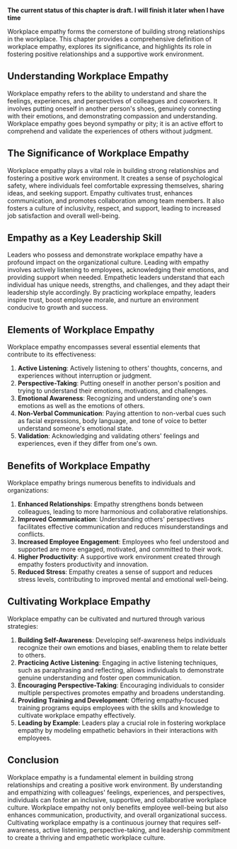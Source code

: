 **The current status of this chapter is draft. I will finish it later when I have time**

Workplace empathy forms the cornerstone of building strong relationships in the workplace. This chapter provides a comprehensive definition of workplace empathy, explores its significance, and highlights its role in fostering positive relationships and a supportive work environment.

Understanding Workplace Empathy
-------------------------------

Workplace empathy refers to the ability to understand and share the feelings, experiences, and perspectives of colleagues and coworkers. It involves putting oneself in another person's shoes, genuinely connecting with their emotions, and demonstrating compassion and understanding. Workplace empathy goes beyond sympathy or pity; it is an active effort to comprehend and validate the experiences of others without judgment.

The Significance of Workplace Empathy
-------------------------------------

Workplace empathy plays a vital role in building strong relationships and fostering a positive work environment. It creates a sense of psychological safety, where individuals feel comfortable expressing themselves, sharing ideas, and seeking support. Empathy cultivates trust, enhances communication, and promotes collaboration among team members. It also fosters a culture of inclusivity, respect, and support, leading to increased job satisfaction and overall well-being.

Empathy as a Key Leadership Skill
---------------------------------

Leaders who possess and demonstrate workplace empathy have a profound impact on the organizational culture. Leading with empathy involves actively listening to employees, acknowledging their emotions, and providing support when needed. Empathetic leaders understand that each individual has unique needs, strengths, and challenges, and they adapt their leadership style accordingly. By practicing workplace empathy, leaders inspire trust, boost employee morale, and nurture an environment conducive to growth and success.

Elements of Workplace Empathy
-----------------------------

Workplace empathy encompasses several essential elements that contribute to its effectiveness:

1. **Active Listening**: Actively listening to others' thoughts, concerns, and experiences without interruption or judgment.
2. **Perspective-Taking**: Putting oneself in another person's position and trying to understand their emotions, motivations, and challenges.
3. **Emotional Awareness**: Recognizing and understanding one's own emotions as well as the emotions of others.
4. **Non-Verbal Communication**: Paying attention to non-verbal cues such as facial expressions, body language, and tone of voice to better understand someone's emotional state.
5. **Validation**: Acknowledging and validating others' feelings and experiences, even if they differ from one's own.

Benefits of Workplace Empathy
-----------------------------

Workplace empathy brings numerous benefits to individuals and organizations:

1. **Enhanced Relationships**: Empathy strengthens bonds between colleagues, leading to more harmonious and collaborative relationships.
2. **Improved Communication**: Understanding others' perspectives facilitates effective communication and reduces misunderstandings and conflicts.
3. **Increased Employee Engagement**: Employees who feel understood and supported are more engaged, motivated, and committed to their work.
4. **Higher Productivity**: A supportive work environment created through empathy fosters productivity and innovation.
5. **Reduced Stress**: Empathy creates a sense of support and reduces stress levels, contributing to improved mental and emotional well-being.

Cultivating Workplace Empathy
-----------------------------

Workplace empathy can be cultivated and nurtured through various strategies:

1. **Building Self-Awareness**: Developing self-awareness helps individuals recognize their own emotions and biases, enabling them to relate better to others.
2. **Practicing Active Listening**: Engaging in active listening techniques, such as paraphrasing and reflecting, allows individuals to demonstrate genuine understanding and foster open communication.
3. **Encouraging Perspective-Taking**: Encouraging individuals to consider multiple perspectives promotes empathy and broadens understanding.
4. **Providing Training and Development**: Offering empathy-focused training programs equips employees with the skills and knowledge to cultivate workplace empathy effectively.
5. **Leading by Example**: Leaders play a crucial role in fostering workplace empathy by modeling empathetic behaviors in their interactions with employees.

Conclusion
----------

Workplace empathy is a fundamental element in building strong relationships and creating a positive work environment. By understanding and empathizing with colleagues' feelings, experiences, and perspectives, individuals can foster an inclusive, supportive, and collaborative workplace culture. Workplace empathy not only benefits employee well-being but also enhances communication, productivity, and overall organizational success. Cultivating workplace empathy is a continuous journey that requires self-awareness, active listening, perspective-taking, and leadership commitment to create a thriving and empathetic workplace culture.
